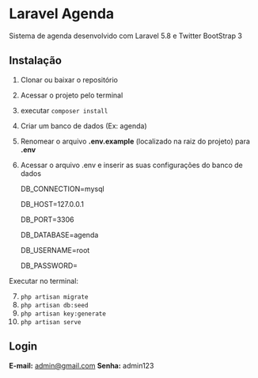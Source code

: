 Laravel Agenda
==============

Sistema de agenda desenvolvido com Laravel 5.8 e Twitter BootStrap 3

Instalação
----------

 1) Clonar ou baixar o repositório
 2) Acessar o projeto pelo terminal 
 3) executar `composer install`
 4) Criar um banco de dados (Ex: agenda)
 5) Renomear o arquivo **.env.example** (localizado na raiz do projeto) para **.env**
 6) Acessar o arquivo .env e inserir as suas configurações do banco de dados 
 

    DB_CONNECTION=mysql
    
    DB_HOST=127.0.0.1
    
    DB_PORT=3306
    
    DB_DATABASE=agenda
    
    DB_USERNAME=root
    
    DB_PASSWORD=

Executar no terminal:

7) `php artisan migrate`
8) `php artisan db:seed`
8) `php artisan key:generate`
9) `php artisan serve`

Login
-----

 **E-mail:** admin@gmail.com
 **Senha:** admin123
